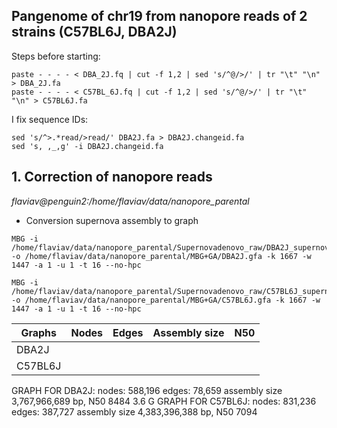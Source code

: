 ## Pangenome of chr19 from nanopore reads of 2 strains (C57BL6J, DBA2J)
Steps before starting:
```shell
paste - - - - < DBA_2J.fq | cut -f 1,2 | sed 's/^@/>/' | tr "\t" "\n" > DBA_2J.fa
paste - - - - < C57BL_6J.fq | cut -f 1,2 | sed 's/^@/>/' | tr "\t" "\n" > C57BL6J.fa
```
I fix sequence IDs:
```shell
sed 's/^>.*read/>read/' DBA2J.fa > DBA2J.changeid.fa
sed 's, ,_,g' -i DBA2J.changeid.fa
```

## 1. Correction of nanopore reads

*flaviav@penguin2:/home/flaviav/data/nanopore_parental*

- Conversion supernova assembly to graph
```shell
MBG -i /home/flaviav/data/nanopore_parental/Supernovadenovo_raw/DBA2J_supernova_3lanes_de_novo_raw.changeid.fasta -o /home/flaviav/data/nanopore_parental/MBG+GA/DBA2J.gfa -k 1667 -w 1447 -a 1 -u 1 -t 16 --no-hpc

MBG -i /home/flaviav/data/nanopore_parental/Supernovadenovo_raw/C57BL6J_supernova_2lanes_de_novo_raw.changeid.fasta -o /home/flaviav/data/nanopore_parental/MBG+GA/C57BL6J.gfa -k 1667 -w 1447 -a 1 -u 1 -t 16 --no-hpc
```

Graphs           | Nodes |Edges | Assembly size | N50       
--------------| ----|---------|---------|------
DBA2J |  |  
C57BL6J | | 


GRAPH FOR DBA2J:
nodes: 588,196
edges: 78,659
assembly size 3,767,966,689 bp, N50 8484
3.6 G
GRAPH FOR C57BL6J:
nodes: 831,236
edges: 387,727
assembly size 4,383,396,388 bp, N50 7094


